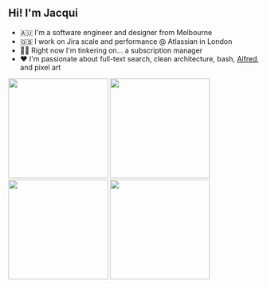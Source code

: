 ## Hi! I'm Jacqui

- 🇦🇺 I'm a software engineer and designer from Melbourne
- 🇬🇧 I work on Jira scale and performance @ Atlassian in London
- 👩‍🏫 Right now I'm tinkering on... a subscription manager
- ❤️ I'm passionate about full-text search, clean architecture, bash, [Alfred](https://www.alfredapp.com/), and pixel art

<p float="left">
  <img src="https://bear-images.sfo2.cdn.digitaloceanspaces.com/jacquelineshadforth/grandma-fa-2x.webp" width="200" />
  <img src="https://bear-images.sfo2.cdn.digitaloceanspaces.com/jacquelineshadforth/oh-the-ironing.webp" width="200" />
  <img src="https://bear-images.sfo2.cdn.digitaloceanspaces.com/jacquelineshadforth/phoenix-arizona.webp" width="200" />
  <img src="https://bear-images.sfo2.cdn.digitaloceanspaces.com/jacquelineshadforth/pigeon_2x.gif" width="200" />
</p>
